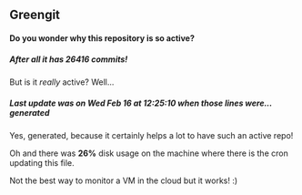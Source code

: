 ## Greengit

#### Do you wonder why this repository is so active?

##### After all it has 26416 commits!

But is it *really* active? Well...

##### Last update was on Wed Feb 16 at 12:25:10 when those lines were... generated

Yes, generated, because it certainly helps a lot to have such an active repo!

Oh and there was **26%** disk usage on the machine
where there is the cron updating this file.

Not the best way to monitor a VM in the cloud but it works! :)
